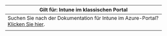 |                            Gilt für: Intune im klassischen Portal                            |
|------------------------------------------------------------------------------------------------|
| Suchen Sie nach der Dokumentation für Intune im Azure-Portal? [Klicken Sie hier](/intune/what-is-intune). |
|                                                                                                |


